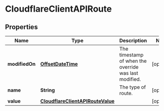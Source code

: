 # CloudflareClientAPIRoute

## Properties
Name | Type | Description | Notes
------------ | ------------- | ------------- | -------------
**modifiedOn** | [**OffsetDateTime**](OffsetDateTime.md) | The timestamp of when the override was last modified. |  [optional]
**name** | **String** | The type of route. |  [optional]
**value** | [**CloudflareClientAPIRouteValue**](CloudflareClientAPIRouteValue.md) |  |  [optional]
